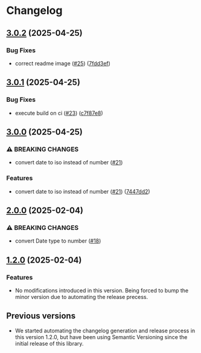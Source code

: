 # Changelog

## [3.0.2](https://github.com/CodelyTV/typescript-primitives-type/compare/v3.0.1...v3.0.2) (2025-04-25)


### Bug Fixes

* correct readme image ([#25](https://github.com/CodelyTV/typescript-primitives-type/issues/25)) ([7fdd3ef](https://github.com/CodelyTV/typescript-primitives-type/commit/7fdd3efc821e33764ed6ba143293ffae9fb6e2b3))

## [3.0.1](https://github.com/CodelyTV/typescript-primitives-type/compare/v3.0.0...v3.0.1) (2025-04-25)


### Bug Fixes

* execute build on ci ([#23](https://github.com/CodelyTV/typescript-primitives-type/issues/23)) ([c7f87e8](https://github.com/CodelyTV/typescript-primitives-type/commit/c7f87e89afe7b247e34d66e047c95212edf3bff2))

## [3.0.0](https://github.com/CodelyTV/typescript-primitives-type/compare/v2.0.0...v3.0.0) (2025-04-25)


### ⚠ BREAKING CHANGES

* convert date to iso instead of number ([#21](https://github.com/CodelyTV/typescript-primitives-type/issues/21))

### Features

* convert date to iso instead of number ([#21](https://github.com/CodelyTV/typescript-primitives-type/issues/21)) ([7447dd2](https://github.com/CodelyTV/typescript-primitives-type/commit/7447dd2019621a46b5c9a7735494d714116a2b58))

## [2.0.0](https://github.com/CodelyTV/typescript-primitives-type/compare/v1.2.0...v2.0.0) (2025-02-04)


### ⚠ BREAKING CHANGES

* convert Date type to number ([#18](https://github.com/CodelyTV/typescript-primitives-type/issues/18))

## [1.2.0](https://github.com/CodelyTV/typescript-primitives-type/compare/primitives-type-v1.1.1...primitives-type-v1.2.0) (2025-02-04)

### Features

* No modifications introduced in this version. Being forced to bump the minor version due to automating the release precess.

## Previous versions

* We started automating the changelog generation and release process in this version 1.2.0, but have been using Semantic Versioning since the initial release of this library.
